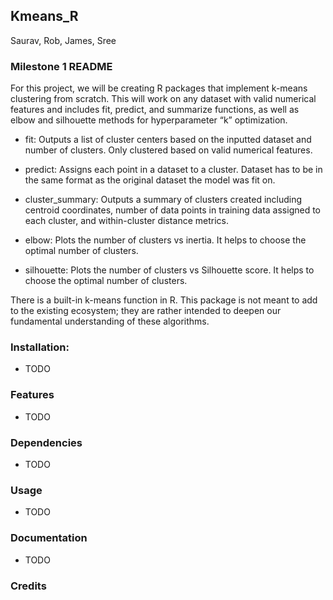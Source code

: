 
## Kmeans_R

Saurav, Rob, James, Sree

### Milestone 1 README

For this project, we will be creating R packages that implement k-means clustering from scratch. This will work on any dataset with valid numerical features and includes fit, predict, and summarize functions, as well as elbow and silhouette methods for hyperparameter “k” optimization.  

+ fit: Outputs a list of cluster centers based on the inputted dataset and number of clusters. Only clustered based on valid numerical features.  

+ predict: Assigns each point in a dataset to a cluster. Dataset has to be in the same format as the original dataset the model was fit on.  

+ cluster_summary: Outputs a summary of clusters created including centroid coordinates, number of data points in training data assigned to each cluster, and within-cluster distance metrics.  

+ elbow: Plots the number of clusters vs inertia. It helps to choose the optimal number of clusters.   

+ silhouette: Plots the number of clusters vs Silhouette score. It helps to choose the optimal number of clusters.    

There is a built-in k-means function in R. This package is not meant to add to the existing ecosystem; they are rather intended to deepen our fundamental understanding of these algorithms. 
 
### Installation:

- TODO

### Features
- TODO

### Dependencies

- TODO

### Usage

- TODO

### Documentation
- TODO

### Credits
